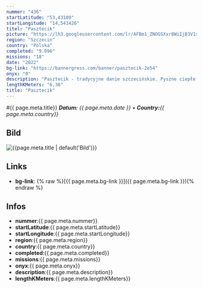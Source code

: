 ```yaml
---
nummer: "436"
startLatitude: "53,43109"
startLongitude: "14,541426"
titel: "Pasztecik"
picture: "https://lh3.googleusercontent.com/lr/AFBm1_ZNOGSXxr8WiIjB3V1x-okynIKL8C9SyDT9j2DI4KhyyUudXYKGCmi18b9quWPecKiMFKqI0C6aw9K-VqoNRDN_x90GqCoBN4hZHlQHeXIh73bf4He0NNjpROajuhnGJKwTTACwIMni86ifYq5R0w8sCLA0_vHTgeSYMeCuyw6sOpONMwXminAErGATluq-jVS52ue8n1tpyp-zMC5vp_8IpBydnrX9eyMsCh4tB8jm3Y9cVuDigBdELp77vEP36JxtkFBsY-m8MntWZJux_ZA9RtnwTKs0Y6nU81u3-PoVeU-JakpNS5p5jjiW9-boPhSgP1d0fLBu9lHoTc7iIHS1TgryLjEidO7jFBKPXio9zhP3RDs0QT99h6usjx9UU1PBJHoyVEgCkoHyb0ZkgpBmr5j895FjJBe5VvV56G1wdJRqpThspGMgmEjeESf_qrv-LP7QmXhxqzsqTSUXgI7INivlcFgJ05IimovnoxYL_O8CIDRMSx7IFufaYomIS4dhL-rX2l2vyViDhKTMcL7Eom4gwP-8lXw0zx4LQGdfvJrDsOFabuIlWj5fsiJ6RztBXgFYaXNsgBQPQOKW0Mc8PbCQqwZI7KOqan3pGRGRgY6qrdcHnvfyoXPG8arnjpSMIZmR0wC8yYcignEgYqyXjD6S5crqNFgBV2ojSuOnRWe6ngMwnVRqcrHsy-O0UYpkDWO9aQp1_sWHv5jv4ZS0mSpEAbSd85yGFYYY8jfNCawKaeQQzoXdQSbmJDn7hsQKmG8614blKUzhhiyFLITgFzQRo6Lz2_VhvZgbVXgk55OQnr_LBLxKYdPPulCeDOltR16h9N6cMwQuGXQsOL1YkQb12aIacHjB9dPgN6UpRVRItsYfE8wHQKAnuzWke0P8lC9P"
region: "Szczecin"
country: "Polska"
completed: "9.096"
missions: "18"
date: "2022"
bg-link: "https://bannergress.com/banner/pasztecik-2e54"
onyx: "0"
description: "Pasztecik - tradycyjne danie szczecińskie. Pyszne ciepłe ciasto drożdżowe z nadzieniem mięsnym, kapustą i grzybami, albo pieczarką z serem. Do tego obowiązkowo barszczyk.\nSmacznego ;)"
lengthKMeters: "6,38"
title: "Pasztecik"
---
```


#{{ page.meta.title}}
_**Datum:** {{ page.meta.date }} • **Country:**{{ page.meta.country}}_

## Bild
![{{page.meta.title | default('Bild')}}]({{page.meta.picture}})

## Links
- **bg-link**: {% raw %}[{{ page.meta.bg-link }}]({{ page.meta.bg-link }}){% endraw %}

## Infos
- **nummer**:{{ page.meta.nummer}}
- **startLatitude**:{{ page.meta.startLatitude}}
- **startLongitude**:{{ page.meta.startLongitude}}
- **region**:{{ page.meta.region}}
- **country**:{{ page.meta.country}}
- **completed**:{{ page.meta.completed}}
- **missions**:{{ page.meta.missions}}
- **onyx**:{{ page.meta.onyx}}
- **description**:{{ page.meta.description}}
- **lengthKMeters**:{{ page.meta.lengthKMeters}}

